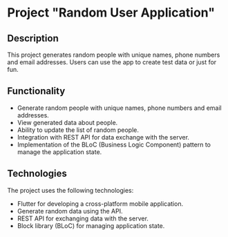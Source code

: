 # Project "Random User Application"

## Description
This project generates random people with unique names, phone numbers and email addresses. Users can use the app to create test data or just for fun.

## Functionality
- Generate random people with unique names, phone numbers and email addresses.
- View generated data about people.
- Ability to update the list of random people.
- Integration with REST API for data exchange with the server.
- Implementation of the BLoC (Business Logic Component) pattern to manage the application state.

## Technologies
The project uses the following technologies:
- Flutter for developing a cross-platform mobile application.
- Generate random data using the API.
- REST API for exchanging data with the server.
- Block library (BLoC) for managing application state.
